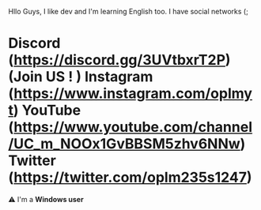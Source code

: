 Hllo Guys, I like dev and I'm learning English too. I have social networks (;

Discord (https://discord.gg/3UVtbxrT2P) (Join US ! )
Instagram (https://www.instagram.com/oplmyt)
YouTube   (https://www.youtube.com/channel/UC_m_NOOx1GvBBSM5zhv6NNw)
Twitter     (https://twitter.com/oplm235s1247)
===================================================================

⚠️ I'm a **Windows user**
